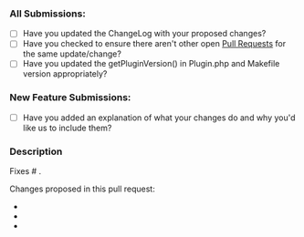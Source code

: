 ### All Submissions:

* [ ] Have you updated the ChangeLog with your proposed changes?
* [ ] Have you checked to ensure there aren't other open [Pull Requests](../../pulls) for the same update/change?
* [ ] Have you updated the getPluginVersion() in Plugin.php and Makefile version appropriately?

### New Feature Submissions:

* [ ] Have you added an explanation of what your changes do and why you'd like us to include them?

### Description

Fixes # .

Changes proposed in this pull request:

* 
* 
* 
